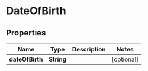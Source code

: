 

# DateOfBirth


## Properties

| Name | Type | Description | Notes |
|------------ | ------------- | ------------- | -------------|
|**dateOfBirth** | **String** |  |  [optional] |




